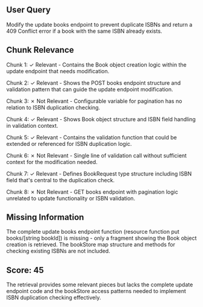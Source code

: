 ## User Query
Modify the update books endpoint to prevent duplicate ISBNs and return a 409 Conflict error if a book with the same ISBN already exists.

## Chunk Relevance
Chunk 1: ✓ Relevant - Contains the Book object creation logic within the update endpoint that needs modification.

Chunk 2: ✓ Relevant - Shows the POST books endpoint structure and validation pattern that can guide the update endpoint modification.

Chunk 3: ✗ Not Relevant - Configurable variable for pagination has no relation to ISBN duplication checking.

Chunk 4: ✓ Relevant - Shows Book object structure and ISBN field handling in validation context.

Chunk 5: ✓ Relevant - Contains the validation function that could be extended or referenced for ISBN duplication logic.

Chunk 6: ✗ Not Relevant - Single line of validation call without sufficient context for the modification needed.

Chunk 7: ✓ Relevant - Defines BookRequest type structure including ISBN field that's central to the duplication check.

Chunk 8: ✗ Not Relevant - GET books endpoint with pagination logic unrelated to update functionality or ISBN validation.

## Missing Information
The complete update books endpoint function (resource function put books/[string bookId]) is missing - only a fragment showing the Book object creation is retrieved. The bookStore map structure and methods for checking existing ISBNs are not included.

## Score: 45

The retrieval provides some relevant pieces but lacks the complete update endpoint code and the bookStore access patterns needed to implement ISBN duplication checking effectively.